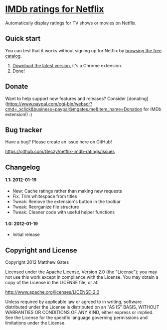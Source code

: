 [IMDb ratings for Netflix](https://github.com/Geczy/netflix-ratings)
=======================

Automatically display ratings for TV shows or movies on Netflix.

Quick start
------------

You can test that it works without signing up for Netflix by [browsing the free catalog](https://signup.netflix.com/BrowseSelection).

1. [Download the latest version](https://chrome.google.com/webstore/detail/netflix-imdb-ratings/laclklcdckbolhgghhmffhcpdjobddbf), it's a Chrome extension.
2. Done!

Donate
------------

Want to help support new features and releases? Consider [donating](https://www.paypal.com/cgi-bin/webscr?cmd=_xclick&business=paypal@mgates.me&item_name=Donation for IMDb extension!) :)

Bug tracker
------------

Have a bug? Please create an issue here on GitHub!

https://github.com/Geczy/netflix-imdb-ratings/issues

Changelog
------------

#### 1.1: 2012-01-19
* New: Cache ratings rather than making new requests
* Fix: Trim whitespace from titles
* Tweak: Remove the extension's button in the toolbar
* Tweak: Reorganize file structure
* Tweak: Cleaner code with useful helper functions

#### 1.0: 2012-01-19
* Initial release

Copyright and License
---------------------

Copyright 2012 Matthew Gates

Licensed under the Apache License, Version 2.0 (the "License"); you may not use this work except in
compliance with the License. You may obtain a copy of the License in the LICENSE file, or at:

http://www.apache.org/licenses/LICENSE-2.0

Unless required by applicable law or agreed to in writing, software distributed under the License is
distributed on an "AS IS" BASIS, WITHOUT WARRANTIES OR CONDITIONS OF ANY KIND, either express or implied.
See the License for the specific language governing permissions and limitations under the License.
